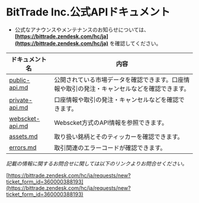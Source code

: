 #  BitTrade Inc.公式APIドキュメント


* 公式なアナウンスやメンテナンスのお知らせについては、**[https://bittrade.zendesk.com/hc/ja](https://bittrade.zendesk.com/hc/ja)** を確認してください。

ドキュメント名 | 内容
------------ | ------------
[public-api.md](./public-api.md) | 公開されている市場データを確認できます。口座情報や取引の発注・キャンセルなどを確認できます。
[private-api.md](./private-api_JP.md) | 口座情報や取引の発注・キャンセルなどを確認できます。
[webscket-api.md](./websocket.md) | Webscket方式のAPI情報を参照できます。
[assets.md](./assets.md) | 取り扱い銘柄とそのティッカーを確認できます。
[errors.md](./errors.md) | 取引関連のエラーコードが確認できます。


_記載の情報に関するお問合せに関しては以下のリンクよりお問合せください。_

[https://bittrade.zendesk.com/hc/ja/requests/new?ticket_form_id=360000388193](https://bittrade.zendesk.com/hc/ja/requests/new?ticket_form_id=360000388193)
